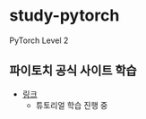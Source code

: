 # study-pytorch
PyTorch Level 2

## 파이토치 공식 사이트 학습
- [링크](https://pytorch.kr/)
	- 튜토리얼 학습 진행 중

	



